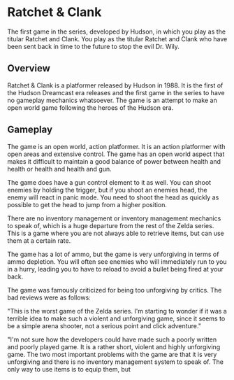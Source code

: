 # Ratchet & Clank

The first game in the series, developed by Hudson, in which you play as the titular Ratchet and Clank. You play as the titular Ratchet and Clank who have been sent back in time to the future to stop the evil Dr. Wily.

## Overview

Ratchet & Clank is a platformer released by Hudson in 1988. It is the first of the Hudson Dreamcast era releases and the first game in the series to have no gameplay mechanics whatsoever. The game is an attempt to make an open world game following the heroes of the Hudson era.

## Gameplay

The game is an open world, action platformer. It is an action platformer with open areas and extensive control. The game has an open world aspect that makes it difficult to maintain a good balance of power between health and health or health and health and gun.

The game does have a gun control element to it as well. You can shoot enemies by holding the trigger, but if you shoot an enemies head, the enemy will react in panic mode. You need to shoot the head as quickly as possible to get the head to jump from a higher position.

There are no inventory management or inventory management mechanics to speak of, which is a huge departure from the rest of the Zelda series. This is a game where you are not always able to retrieve items, but can use them at a certain rate.

The game has a lot of ammo, but the game is very unforgiving in terms of ammo depletion. You will often see enemies who will immediately run to you in a hurry, leading you to have to reload to avoid a bullet being fired at your back.

The game was famously criticized for being too unforgiving by critics. The bad reviews were as follows:

"This is the worst game of the Zelda series. I'm starting to wonder if it was a terrible idea to make such a violent and unforgiving game, since it seems to be a simple arena shooter, not a serious point and click adventure."

"I'm not sure how the developers could have made such a poorly written and poorly played game. It is a rather short, violent and highly unforgiving game. The two most important problems with the game are that it is very unforgiving and there is no inventory management system to speak of. The only way to use items is to equip them, but